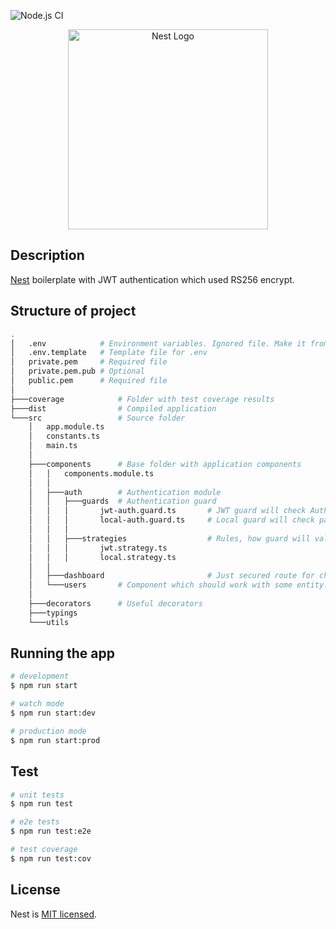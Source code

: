 ![Node.js CI](https://github.com/ayarushin/nestjs-boilerplate/workflows/Node.js%20CI/badge.svg?branch=master)

<p align="center">
  <a href="http://nestjs.com/" target="blank"><img src="https://nestjs.com/img/logo_text.svg" width="320" alt="Nest Logo" /></a>
</p>

## Description

[Nest](https://github.com/nestjs/nest) boilerplate with JWT authentication which used RS256 encrypt.

## Structure of project
```bash
.
│   .env            # Environment variables. Ignored file. Make it from .env.template
│   .env.template   # Template file for .env
│   private.pem     # Required file
│   private.pem.pub # Optional
│   public.pem      # Required file
│
├───coverage            # Folder with test coverage results
├───dist                # Compiled application
└───src                 # Source folder
    │   app.module.ts
    │   constants.ts
    │   main.ts
    │   
    ├───components      # Base folder with application components
    │   │   components.module.ts
    │   │   
    │   ├───auth        # Authentication module
    │   │   ├───guards  # Authentication guard
    │   │   │       jwt-auth.guard.ts       # JWT guard will check Authorization header
    │   │   │       local-auth.guard.ts     # Local guard will check payload for the first step of authentication which returns JWT token
    │   │   │       
    │   │   ├───strategies                  # Rules, how guard will validate requests
    │   │   │       jwt.strategy.ts
    │   │   │       local.strategy.ts
    │   │
    │   ├───dashboard                       # Just secured route for checking that authentication works
    │   └───users       # Component which should work with some entity. For example you could add here your DA services for getting users from DB
    │               
    ├───decorators      # Useful decorators
    ├───typings
    └───utils
```

## Running the app

```bash
# development
$ npm run start

# watch mode
$ npm run start:dev

# production mode
$ npm run start:prod
```

## Test

```bash
# unit tests
$ npm run test

# e2e tests
$ npm run test:e2e

# test coverage
$ npm run test:cov
```


## License

  Nest is [MIT licensed](LICENSE).
